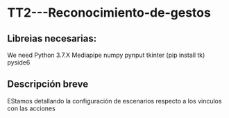# TT2---Reconocimiento-de-gestos

## Libreias necesarias:
We need Python 3.7.X
Mediapipe
numpy
pynput
tkinter (pip install tk)
pyside6

## Descripción breve
EStamos detallando la configuración de escenarios respecto a los vinculos con las acciones
